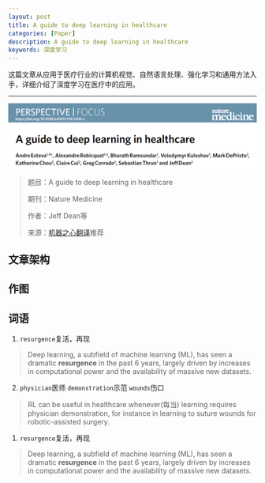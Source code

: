 ```yaml
---
layout: post
title: A guide to deep learning in healthcare
categories: [Paper]
description: A guide to deep learning in healthcare
keywords: 深度学习
---
```


这篇文章从应用于医疗行业的计算机视觉、自然语言处理、强化学习和通用方法入手，详细介绍了深度学习在医疗中的应用。

---

![1547453333020](../assets/images/1547453333020.png)


> 题目：A guide to deep learning in healthcare
>
> 期刊：Nature Medicine
>
> 作者：Jeff Dean等
>
> 来源：[机器之心翻译](https://mp.weixin.qq.com/s?__biz=MzA3MzI4MjgzMw==&mid=2650755510&idx=1&sn=8f2238e3e7e0259314271150a81234fd&chksm=871a95c8b06d1cde89131f831ac40442b121c6f56215964a48cdb6f8367bce08ce2acd53697b&mpshare=1&scene=1&srcid=0114QP7t0qIqb9lVOp1Xy4Vq#rd)推荐



## 文章架构



## 作图





## 词语

1. `resurgence`复活，再现

> Deep learning, a subfield of machine learning (ML), has seen a dramatic  **resurgence** in the past 6 years, largely driven by increases in computational power and the availability of massive new datasets.

2. `physician`医师  `demonstration`示范 `wounds`伤口

> RL can be useful in healthcare whenever(每当) learning requires physician demonstration, for instance in learning to suture wounds for robotic-assisted surgery.

1. `resurgence`复活，再现

> Deep learning, a subfield of machine learning (ML), has seen a dramatic  **resurgence** in the past 6 years, largely driven by increases in computational power and the availability of massive new datasets.



